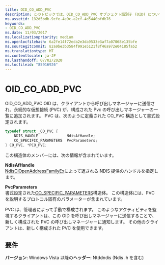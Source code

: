 ```yaml
---
title: OID_CO_ADD_PVC
description: このトピックでは、OID_CO_ADD_PVC オブジェクト識別子 (OID) について説明します。
ms.assetid: 182d5bdb-9cfe-4e9c-a2cf-4d5440bfdb76
keywords:
- OID_CO_ADD_PVC
ms.date: 11/03/2017
ms.localizationpriority: medium
ms.openlocfilehash: 6a2fe14f72eda2e3da9533e3af7a07068e135bfe
ms.sourcegitcommit: 82a9be3b3584f991e5121f8f46a972e04185fa52
ms.translationtype: MT
ms.contentlocale: ja-JP
ms.lasthandoff: 07/02/2020
ms.locfileid: "85916926"
---
```

# <a name="oid_co_add_pvc"></a>OID_CO_ADD_PVC

OID_CO_ADD_PVC OID は、クライアントから呼び出しマネージャーに送信され、永続的な仮想接続 (PVC) が、構成された Pvc の呼び出しマネージャーの一覧に追加されます。 PVC は、次のように定義された CO_PVC 構造として書式設定されます。

```c++
typedef struct _CO_PVC {
    NDIS_HANDLE             NdisAfHandle;
    CO_SPECIFIC_PARAMETERS  PvcParameters;
} CO_PVC, *PCO_PVC;
```

この構造体のメンバーには、次の情報が含まれています。

**NdisAfHandle**  
[NdisClOpenAddressFamilyEx](https://docs.microsoft.com/windows-hardware/drivers/ddi/ndis/nf-ndis-ndisclopenaddressfamilyex)によって返される NDIS 提供のハンドルを指定します。

**PvcParameters**  
書式設定された[CO_SPECIFIC_PARAMETERS](https://docs.microsoft.com/previous-versions/windows/hardware/network/ff545396(v=vs.85))構造体。 この構造体には、PVC を説明するプロトコル固有のパラメーターが含まれています。

PVC は、管理者によって手動で構成されます。 このようなアクティビティを監視するクライアントは、この OID を呼び出しマネージャーに送信することで、新しく構成された PVC の呼び出しマネージャーに通知します。 その他のクライアントは、新しく構成された PVC を使用できます。

## <a name="requirements"></a>要件

**バージョン**: Windows Vista 以降の**ヘッダー**: Ntddndis (Ndis .h を含む)

